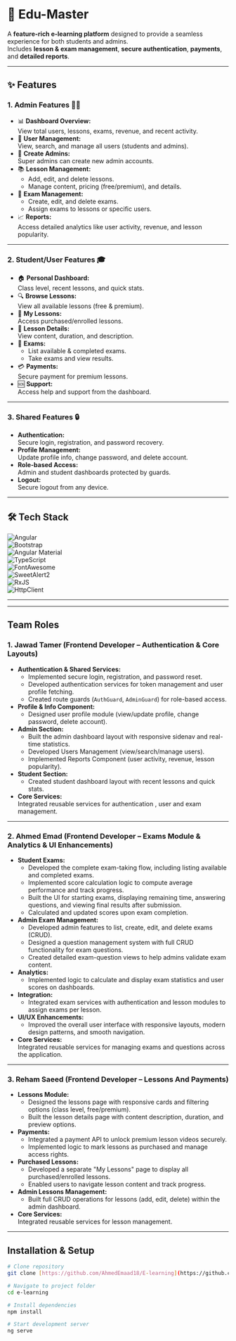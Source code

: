# 🌟 **Edu-Master**  

A **feature-rich e-learning platform** designed to provide a seamless experience for both students and admins.  
Includes **lesson & exam management**, **secure authentication**, **payments**, and **detailed reports**.

---

## ✨ **Features**

### **1. Admin Features 👨‍💼**
- 📊 **Dashboard Overview:**  
  View total users, lessons, exams, revenue, and recent activity.  
- 👥 **User Management:**  
  View, search, and manage all users (students and admins).  
- 🔑 **Create Admins:**  
  Super admins can create new admin accounts.  
- 📚 **Lesson Management:**  
  - Add, edit, and delete lessons.  
  - Manage content, pricing (free/premium), and details.  
- 📝 **Exam Management:**  
  - Create, edit, and delete exams.  
  - Assign exams to lessons or specific users.  
- 📈 **Reports:**  
  Access detailed analytics like user activity, revenue, and lesson popularity.

---

### **2. Student/User Features 🎓**
- 🏠 **Personal Dashboard:**  
  Class level, recent lessons, and quick stats.  
- 🔍 **Browse Lessons:**  
  View all available lessons (free & premium).  
- 🎥 **My Lessons:**  
  Access purchased/enrolled lessons.  
- 🧾 **Lesson Details:**  
  View content, duration, and description.  
- 📝 **Exams:**  
  - List available & completed exams.  
  - Take exams and view results.  
- 💳 **Payments:**  
  Secure payment for premium lessons.  
- 🆘 **Support:**  
  Access help and support from the dashboard.

---

### **3. Shared Features 🔒**
- **Authentication:**  
  Secure login, registration, and password recovery.  
- **Profile Management:**  
  Update profile info, change password, and delete account.  
- **Role-based Access:**  
  Admin and student dashboards protected by guards.  
- **Logout:**  
  Secure logout from any device.

---

## 🛠 **Tech Stack**

![Angular](https://img.shields.io/badge/Angular-19-red?logo=angular&logoColor=white)  
![Bootstrap](https://img.shields.io/badge/Bootstrap-5-purple?logo=bootstrap&logoColor=white)  
![Angular Material](https://img.shields.io/badge/Angular_Material-UI-blue?logo=material-design&logoColor=white)  
![TypeScript](https://img.shields.io/badge/TypeScript-4.9-blue?logo=typescript&logoColor=white)  
![FontAwesome](https://img.shields.io/badge/FontAwesome-Icons-green?logo=fontawesome&logoColor=white)  
![SweetAlert2](https://img.shields.io/badge/SweetAlert2-Alerts-orange)  
![RxJS](https://img.shields.io/badge/RxJS-State%20Mgmt-purple?logo=reactivex&logoColor=white)  
![HttpClient](https://img.shields.io/badge/HTTP-Client-lightblue)  

---
---

## **Team Roles**

### **1. Jawad Tamer (Frontend Developer – Authentication & Core Layouts)**  
- **Authentication & Shared Services:**  
  - Implemented secure login, registration, and password reset.  
  - Developed authentication services for token management and user profile fetching.  
  - Created route guards (`AuthGuard`, `AdminGuard`) for role-based access.  
- **Profile & Info Component:**  
  - Designed user profile module (view/update profile, change password, delete account).  
- **Admin Section:**  
  - Built the admin dashboard layout with responsive sidenav and real-time statistics.  
  - Developed Users Management (view/search/manage users).  
  - Implemented Reports Component (user activity, revenue, lesson popularity).  
- **Student Section:**  
  - Created student dashboard layout with recent lessons and quick stats.  
- **Core Services:**  
  Integrated reusable services for authentication , user and exam management.
---

### **2. Ahmed Emad (Frontend Developer – Exams Module & Analytics & UI Enhancements)**  
- **Student Exams:**  
  - Developed the complete exam-taking flow, including listing available and completed exams.  
  - Implemented score calculation logic to compute average performance and track progress.  
  - Built the UI for starting exams, displaying remaining time, answering questions, and viewing final results after submission.
  - Calculated and updated scores upon exam completion.
- **Admin Exam Management:**  
  - Developed admin features to list, create, edit, and delete exams (CRUD).  
  - Designed a question management system with full CRUD functionality for exam questions.  
  - Created detailed exam-question views to help admins validate exam content.  
- **Analytics:**  
  - Implemented logic to calculate and display exam statistics and user scores on dashboards.  
- **Integration:**  
  - Integrated exam services with authentication and lesson modules to assign exams per lesson.
- **UI/UX Enhancements:**  
  - Improved the overall user interface with responsive layouts, modern design patterns, and smooth navigation.
- **Core Services:**  
  Integrated reusable services for managing exams and questions across the application.
---

### **3. Reham Saeed (Frontend Developer – Lessons And Payments)**  
- **Lessons Module:**  
  - Designed the lessons page with responsive cards and filtering options (class level, free/premium).  
  - Built the lesson details page with content description, duration, and preview options.  
- **Payments:**  
  - Integrated a payment API to unlock premium lesson videos securely.  
  - Implemented logic to mark lessons as purchased and manage access rights.  
- **Purchased Lessons:**  
  - Developed a separate "My Lessons" page to display all purchased/enrolled lessons.  
  - Enabled users to navigate lesson content and track progress.  
- **Admin Lessons Management:**  
  - Built full CRUD operations for lessons (add, edit, delete) within the admin dashboard.
- **Core Services:**  
  Integrated reusable services for lesson management.
---

## **Installation & Setup**

```bash
# Clone repository
git clone [https://github.com/AhmedEmaad18/E-learning](https://github.com/AhmedEmaad18/E-learning)

# Navigate to project folder
cd e-learning

# Install dependencies
npm install

# Start development server
ng serve

